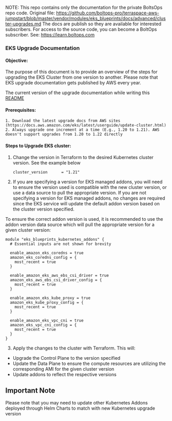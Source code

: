 <!-- note marker start -->
NOTE: This repo contains only the documentation for the private BoltsOps repo code.
Original file: https://github.com/boltops-pro/terraspace-aws-jumpstart/blob/master/vendor/modules/eks_blueprints/docs/advanced/cluster-upgrades.md
The docs are publish so they are available for interested subscribers.
For access to the source code, you can become a BoltOps subscriber.
See: https://learn.boltops.com

<!-- note marker end -->

### EKS Upgrade Documentation

#### Objective:

The purpose of this document is to provide an overview of the steps for upgrading the EKS Cluster from one version to another. Please note that EKS upgrade documentation gets published by AWS every year.

The current version of the upgrade documentation while writing this [README](https://docs.aws.amazon.com/eks/latest/userguide/update-cluster.html)

#### Prerequisites:

    1. Download the latest upgrade docs from AWS sites (https://docs.aws.amazon.com/eks/latest/userguide/update-cluster.html)
    2. Always upgrade one increment at a time (E.g., 1.20 to 1.21). AWS doesn't support upgrades from 1.20 to 1.22 directly

#### Steps to Upgrade EKS cluster:

1. Change the version in Terraform to the desired Kubernetes cluster version. See the example below

   ```hcl-terraform
   cluster_version      = "1.21"
   ```

2. If you are specifying a version for EKS managed addons, you will need to ensure the version used is compatible with the new cluster version, or use a data source to pull the appropriate version. If you are not specifying a version for EKS managed addons, no changes are required since the EKS service will update the default addon version based on the cluster version specified.

To ensure the correct addon version is used, it is recommended to use the addon version data source which will pull the appropriate version for a given cluster version:

```hcl-terraform
module "eks_blueprints_kubernetes_addons" {
  # Essential inputs are not shown for brevity

  enable_amazon_eks_coredns = true
  amazon_eks_coredns_config = {
    most_recent = true
  }

  enable_amazon_eks_aws_ebs_csi_driver = true
  amazon_eks_aws_ebs_csi_driver_config = {
    most_recent = true
  }

  enable_amazon_eks_kube_proxy = true
  amazon_eks_kube_proxy_config = {
    most_recent = true
  }

  enable_amazon_eks_vpc_cni = true
  amazon_eks_vpc_cni_config = {
    most_recent = true
  }
}
```

3. Apply the changes to the cluster with Terraform. This will:
  - Upgrade the Control Plane to the version specified
  - Update the Data Plane to ensure the compute resources are utilizing the corresponding AMI for the given cluster version
  - Update addons to reflect the respective versions

## Important Note

Please note that you may need to update other Kubernetes Addons deployed through Helm Charts to match with new Kubernetes upgrade version

